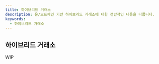 ```yaml
---
title: 하이브리드 거래소
description: 온/오프체인 기반 하이브리드 거래소에 대한 전반적인 내용을 다룹니다.
keywords:
  - 하이브리드 거래소
---
```


## 하이브리드 거래소

WIP
